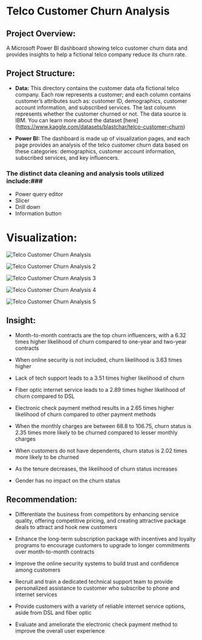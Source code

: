 # Telco Customer Churn Analysis


## Project Overview:
A Microsoft Power BI dashboard showing telco customer churn data and provides insights to help a fictional telco company reduce its churn rate.


## Project Structure:

- **Data:** This directory contains the customer data ofa  fictional telco company. Each row represents a customer; and each column contains customer’s attributes such as: customer ID, demographics, customer account information, and subscribed services. The last coloumn represents whether the customer churned or not. The data source is IBM. You can learn more about the dataset [here] (https://www.kaggle.com/datasets/blastchar/telco-customer-churn)

- **Power BI:** The dashboard is made up of visualization pages, and each page provides an analysis of the telco customer churn data based on these categories: demographics, customer account information, subscribed services, and key influencers.

### The distinct data cleaning and analysis tools utilized include:###
- Power query editor
- Slicer
- Drill down
- Information button


# Visualization:

![Telco Customer Churn Analysis](https://github.com/Mojisola-Akinseye/Telco-Customer-Churn-Analysis/assets/173897221/539538b6-e672-40a4-af29-7e08677a04f7)

![Telco Customer Churn Analysis 2](https://github.com/Mojisola-Akinseye/Telco-Customer-Churn-Analysis/assets/173897221/16fd5c84-d8ad-425e-a95f-e7bc280c5052)

![Telco Customer Churn Analysis 3](https://github.com/Mojisola-Akinseye/Telco-Customer-Churn-Analysis/assets/173897221/93831175-2dc1-4e66-9822-cb051a336525)

![Telco Customer Churn Analysis 4](https://github.com/Mojisola-Akinseye/Telco-Customer-Churn-Analysis/assets/173897221/a51d56e8-e94e-4729-af7f-9458e706d2a6)

![Telco Customer Churn Analysis 5](https://github.com/Mojisola-Akinseye/Telco-Customer-Churn-Analysis/assets/173897221/f2629729-101f-4e14-984e-5f7d3d897db6)


## Insight:

- Month-to-month contracts are the top churn influencers, with a 6.32 times higher likelihood of churn compared to one-year and two-year contracts

- When online security is not included, churn likelihood is 3.63 times higher

- Lack of tech support leads to a 3.51 times higher likelihood of churn

- Fiber optic internet service leads to a 2.89 times higher likelihood of churn compared to DSL

- Electronic check payment method results in a 2.65 times higher likelihood of churn compared to other payment methods

- When the monthly charges are between 68.8 to 106.75, churn status is 2.35 times more likely to be churned compared to lesser monthly charges

- When customers do not have dependents, churn status is 2.02 times more likely to be churned

- As the tenure decreases, the likelihood of churn status increases

- Gender has no impact on the churn status


## Recommendation: 

- Differentiate the business from competitors by enhancing service quality, offering competitive pricing, and creating attractive package deals to attract and hook new customers

- Enhance the long-term subscription package with incentives and loyalty programs to encourage customers to upgrade to longer commitments over month-to-month contracts

- Improve the online security systems to build trust and confidence among customers

- Recruit and train a dedicated technical support team to provide personalized assistance to customer who subscribe to phone and internet services

- Provide customers with a variety of reliable internet service options, aside from DSL and fiber optic

- Evaluate and ameliorate the electronic check payment method to improve the overall user experience
